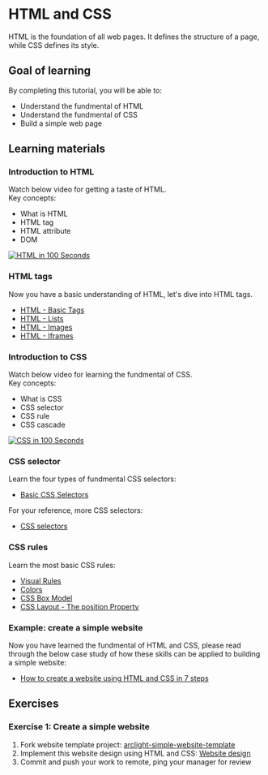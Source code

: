 # HTML and CSS
HTML is the foundation of all web pages. It defines the structure of a page, while CSS defines its style. 

## Goal of learning
By completing this tutorial, you will be able to:
- Understand the fundmental of HTML
- Understand the fundmental of CSS
- Build a simple web page

## Learning materials
### Introduction to HTML
Watch below video for getting a taste of HTML.  
Key concepts:
- What is HTML
- HTML tag
- HTML attribute
- DOM

[![HTML in 100 Seconds](https://img.youtube.com/vi/ok-plXXHlWw/0.jpg)](https://www.youtube.com/watch?v=ok-plXXHlWw)

### HTML tags
Now you have a basic understanding of HTML, let's dive into HTML tags.
- [HTML - Basic Tags](https://www.tutorialspoint.com/html/html_basic_tags.htm)
- [HTML - Lists](https://www.tutorialspoint.com/html/html_lists.htm)
- [HTML - Images](https://www.tutorialspoint.com/html/html_images.htm)
- [HTML - Iframes](https://www.tutorialspoint.com/html/html_iframes.htm)

### Introduction to CSS
Watch below video for learning the fundmental of CSS.  
Key concepts:
- What is CSS
- CSS selector
- CSS rule
- CSS cascade

[![CSS in 100 Seconds](https://img.youtube.com/vi/OEV8gMkCHXQ/0.jpg)](https://www.youtube.com/watch?v=OEV8gMkCHXQ)

### CSS selector
Learn the four types of fundmental CSS selectors:
- [Basic CSS Selectors](https://learnwebcode.com/basic-css-selectors/)

For your reference, more CSS selectors:
- [CSS selectors](https://developer.mozilla.org/en-US/docs/Web/CSS/CSS_Selectors)

### CSS rules
Learn the most basic CSS rules:
- [Visual Rules](https://www.codecademy.com/learn/intro-to-css/modules/learn-css-selectors-visual-rules/cheatsheet)
- [Colors](https://www.codecademy.com/learn/learn-css-colors/modules/css-colors/cheatsheet)
- [CSS Box Model](https://www.w3schools.com/css/css_boxmodel.asp)
- [CSS Layout - The position Property](https://www.w3schools.com/css/css_positioning.asp)

### Example: create a simple website
Now you have learned the fundmental of HTML and CSS, please read through the below case study of how these skills can be applied to building a simple website:
- [How to create a website using HTML and CSS in 7 steps](https://codetheweb.blog/steps-to-creating-a-website)

## Exercises

### Exercise 1: Create a simple website
1. Fork website template project: [arclight-simple-website-template](https://github.com/animal-high-tech/arclight-simple-website-template)
2. Implement this website design using HTML and CSS:
[Website design](https://github.com/animal-high-tech/arclight-learn-web-development/raw/master/assets/a-simple-website.pdf)
3. Commit and push your work to remote, ping your manager for review